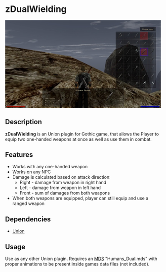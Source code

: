 # zDualWielding

[![video_showcase](./Images/img_0.jpg)](https://www.youtube.com/watch?v=0jgcHRXZ20w)

## Description

<b>zDualWielding</b> is an Union plugin for Gothic game, that allows
the Player to equip two one-handed weapons at once as well as use them
in combat.

## Features

* Works with any one-handed weapon
* Works on any NPC
* Damage is calculated based on attack direction:
  * Right - damage from weapon in right hand
  * Left - damage from weapon in left hand
  * Front - sum of damages from both weapons
* When both weapons are equipped, player can still equip and use 
a ranged weapon

## Dependencies

* [Union](https://github.com/Gratt-5r2/UnionProject)

## Usage

Use as any other Union plugin. Requires an [MDS](https://themodders.org/index.php?board=466.0)
"Humans_Dual.mds" with proper animations to be present inside games data 
files (not included).
